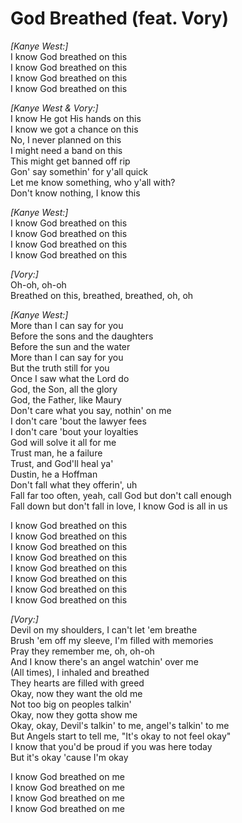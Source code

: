 # God Breathed (feat. Vory)

_[Kanye West:]_  
I know God breathed on this  
I know God breathed on this  
I know God breathed on this  
I know God breathed on this  

_[Kanye West & Vory:]_  
I know He got His hands on this  
I know we got a chance on this  
No, I never planned on this  
I might need a band on this  
This might get banned off rip  
Gon' say somethin' for y'all quick  
Let me know something, who y'all with?  
Don't know nothing, I know this  

_[Kanye West:]_  
I know God breathed on this  
I know God breathed on this  
I know God breathed on this  
I know God breathed on this  

_[Vory:]_  
Oh-oh, oh-oh  
Breathed on this, breathed, breathed, oh, oh  

_[Kanye West:]_  
More than I can say for you  
Before the sons and the daughters  
Before the sun and the water  
More than I can say for you  
But the truth still for you  
Once I saw what the Lord do  
God, the Son, all the glory  
God, the Father, like Maury  
Don't care what you say, nothin' on me  
I don't care 'bout the lawyer fees  
I don't care 'bout your loyalties  
God will solve it all for me  
Trust man, he a failure  
Trust, and God'll heal ya'  
Dustin, he a Hoffman  
Don't fall what they offerin', uh  
Fall far too often, yeah, call God but don't call enough  
Fall down but don't fall in love, I know God is all in us  

I know God breathed on this  
I know God breathed on this  
I know God breathed on this  
I know God breathed on this  
I know God breathed on this  
I know God breathed on this  
I know God breathed on this  
I know God breathed on this  

_[Vory:]_  
Devil on my shoulders, I can't let 'em breathe  
Brush 'em off my sleeve, I'm filled with memories  
Pray they remember me, oh, oh-oh  
And I know there's an angel watchin' over me  
(All times), I inhaled and breathed  
They hearts are filled with greed  
Okay, now they want the old me  
Not too big on peoples talkin'  
Okay, now they gotta show me  
Okay, okay, Devil's talkin' to me, angel's talkin' to me  
But Angels start to tell me, "It's okay to not feel okay"  
I know that you'd be proud if you was here today  
But it's okay 'cause I'm okay  

I know God breathed on me  
I know God breathed on me  
I know God breathed on me  
I know God breathed on me
